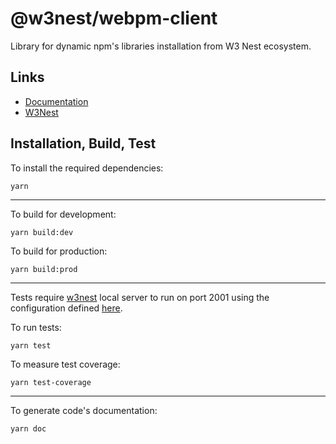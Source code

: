 # @w3nest/webpm-client

Library for dynamic npm's libraries installation from W3 Nest ecosystem.

## Links 

* <a href='https://w3nest.org/apps/@webpm-client/doc/0.1.12-wip' target='_blank'>Documentation</a>
* <a href='https://w3nest.org' target='_blank'>W3Nest</a>

## Installation, Build, Test

To install the required dependencies:

```shell
yarn
```

---

To build for development:

```shell
yarn build:dev
```

To build for production:

```shell
yarn build:prod
```

---

Tests require [w3nest](https://w3nest.org) local server to run on port 2001 using the configuration defined [here](https://github.com/youwol/integration-tests-conf).

To run tests:

```shell
yarn test
```

To measure test coverage:

```shell
yarn test-coverage
```

---

To generate code's documentation:

```shell
yarn doc
```
